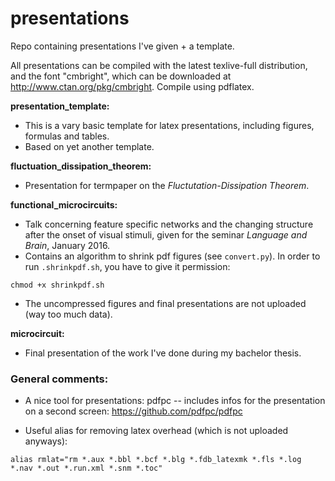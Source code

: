 # presentations
Repo containing presentations I've given + a template.

All presentations can be compiled with the latest texlive-full 
distribution, and the font "cmbright", which can be downloaded
at http://www.ctan.org/pkg/cmbright. Compile using pdflatex.

**presentation_template:**
 * This is a vary basic template for latex presentations, including figures, formulas and tables. 
 * Based on yet another template. 

**fluctuation_dissipation_theorem:**
 * Presentation for termpaper on the *Fluctutation-Dissipation Theorem*.

**functional_microcircuits:**
 * Talk concerning feature specific networks and the changing 
 structure after the onset of visual stimuli, given for
 the seminar *Language and Brain*, January 2016.
 * Contains an algorithm to shrink pdf figures (see `convert.py`).
In order to run `.shrinkpdf.sh`, you have to give it permission:
```
chmod +x shrinkpdf.sh
```
 * The uncompressed figures and final presentations are not
uploaded (way too much data). 

**microcircuit:**
 * Final presentation of the work I've done during my bachelor thesis.


### General comments:
 * A nice tool for presentations:
pdfpc -- includes infos for the presentation on a second screen:
https://github.com/pdfpc/pdfpc

 * Useful alias for removing latex overhead (which is not 
uploaded anyways): 
```
alias rmlat="rm *.aux *.bbl *.bcf *.blg *.fdb_latexmk *.fls *.log *.nav *.out *.run.xml *.snm *.toc"
```
